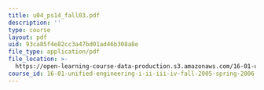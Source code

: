 ```yaml
---
title: u04_ps14_fall03.pdf
description: ''
type: course
layout: pdf
uid: 93ca85f4e82cc3a47bd01ad46b308a8e
file_type: application/pdf
file_location: >-
  https://open-learning-course-data-production.s3.amazonaws.com/16-01-unified-engineering-i-ii-iii-iv-fall-2005-spring-2006/93ca85f4e82cc3a47bd01ad46b308a8e_u04_ps14_fall03.pdf
course_id: 16-01-unified-engineering-i-ii-iii-iv-fall-2005-spring-2006
---
```

